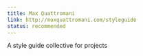 ```yaml
---
title: Max Quattromani
link: http://maxquattromani.com/styleguide
status: recommended
---
```


A style guide collective for projects
